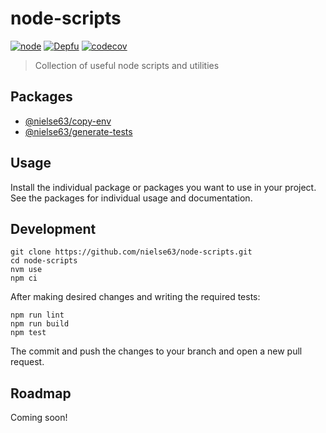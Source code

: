 # node-scripts

[![node](https://github.com/nielse63/node-scripts/actions/workflows/node.js.yml/badge.svg)](https://github.com/nielse63/node-scripts/actions/workflows/node.js.yml) [![Depfu](https://badges.depfu.com/badges/ce55d940ee2d41c9b1135b6b621bb6f3/overview.svg)](https://depfu.com/github/nielse63/node-scripts?project_id=32366) [![codecov](https://codecov.io/gh/nielse63/node-scripts/branch/main/graph/badge.svg?token=MENKEMT7YA)](https://codecov.io/gh/nielse63/node-scripts)

> Collection of useful node scripts and utilities

## Packages

- [@nielse63/copy-env](./packages/copy-env/)
- [@nielse63/generate-tests](./packages/generate-tests/)

## Usage

Install the individual package or packages you want to use in your project. See the packages for individual usage and documentation.

## Development

```
git clone https://github.com/nielse63/node-scripts.git
cd node-scripts
nvm use
npm ci
```

After making desired changes and writing the required tests:

```
npm run lint
npm run build
npm test
```

The commit and push the changes to your branch and open a new pull request.

## Roadmap

Coming soon!
